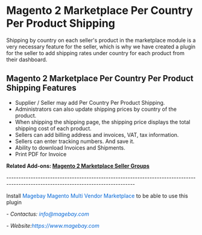 <h1>Magento 2 Marketplace Per Country Per Product Shipping</h1>

<p>Shipping by country on each seller&#39;s product in the marketplace module is a very necessary feature for the seller, which is why we have created a plugin for the seller to add shipping rates under country for each product from their dashboard.</p>

<h2>Magento 2 Marketplace Per Country Per Product Shipping Features</h2>

<ul>
	<li>Supplier / Seller may add Per Country Per Product Shipping.</li>
	<li>Administrators can also update shipping prices by country of the product.</li>
	<li>When shipping the shipping page, the shipping price displays the total shipping cost of each product.</li>
	<li>Sellers can add billing address and invoices, VAT, tax information.</li>
	<li>Sellers can enter tracking numbers. And save it.</li>
	<li>Ability to download Invoices and Shipments.</li>
	<li>Print PDF for Invoice</li>
</ul>

<p><strong>Related Add-ons:&nbsp;<a href="https://github.com/magebaycom/magento2-marketplace-seller-groups">Magento 2 Marketplace Seller Groups</a></strong></p>

<p>-----------------------------------------------------------------------------------------------------------------------------------</p>

<p>Install&nbsp;<a href="https://www.magebay.com/magento-multi-vendor-marketplace-extension" style="box-sizing: border-box; background-color: transparent; color: rgb(3, 102, 214); text-decoration-line: none;">Magebay Magento Multi Vendor Marketplace</a>&nbsp;to be able to use this plugin</p>

<p><em>- Contact</em><em>us:</em><em>&nbsp;<a href="mailto:info@magebay.com" style="box-sizing: border-box; background-color: transparent; color: rgb(3, 102, 214); text-decoration-line: none;">info@magebay.com</a></em></p>

<p><em>- Website:<a href="https://www.magebay.com/" style="box-sizing: border-box; background-color: transparent; color: rgb(3, 102, 214); text-decoration-line: none;">https://www.magebay.com</a></em></p>
